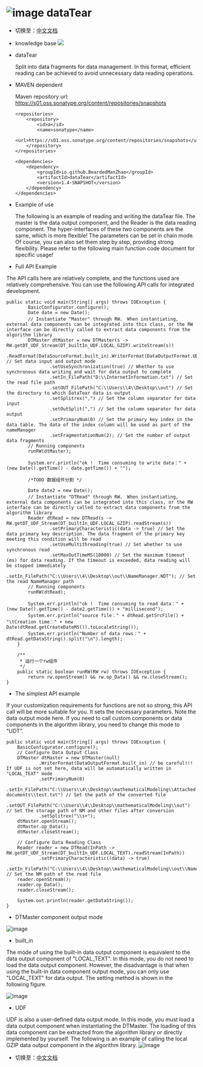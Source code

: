 # ![image](https://user-images.githubusercontent.com/113756063/191922682-384a6cd0-684d-4ca0-b442-9352834b036f.png) dataTear

- 切换至：[中文文档](https://github.com/BeardedManZhao/dataTear/blob/main/README-Chinese.md)
- knowledge base
  <a href="https://github.com/BeardedManZhao/dataTear/blob/main/KnowledgeDocument/knowledge%20base.md">
  <img src = "https://user-images.githubusercontent.com/113756063/193392471-91f12eba-b839-4801-b82d-6f5f55ef9a37.png"/>
  </a>

- dataTear

  Split into data fragments for data management. In this format, efficient reading can be achieved to avoid unnecessary
  data reading operations.

- MAVEN dependent

  Maven repository url:  https://s01.oss.sonatype.org/content/repositories/snapshots

      <repositories>
          <repository>
              <id>a</id>
              <name>sonatype</name>
              <url>https://s01.oss.sonatype.org/content/repositories/snapshots</url>
          </repository>
      </repositories>

      <dependencies>
          <dependency>
              <groupId>io.github.BeardedManZhao</groupId>
              <artifactId>dataTear</artifactId>
              <version>1.4-SNAPSHOT</version>
          </dependency>
      </dependencies>

- Example of use

  The following is an example of reading and writing the dataTear file. The master is the data output component, and the
  Reader is the data reading component. The hyper-interfaces of these two components are the same, which is more
  flexible! The parameters can be set in chain mode. Of course, you can also set them step by step, providing strong
  flexibility. Please refer to the following main function code document for specific usage!

- Full API Example

The API calls here are relatively complete, and the functions used are relatively comprehensive. You can use the
following API calls for integrated development.

    public static void main(String[] args) throws IOException {
            BasicConfigurator.configure();
            Date date = new Date();
            // Instantiate "Master" through RW， When instantiating, external data components can be integrated into this class, or the RW interface can be directly called to extract data components from the algorithm library
            DTMaster dtMaster = new DTMaster(s -> RW.getDT_UDF_Stream(DT_builtIn_UDF.LOCAL_GZIP).writeStream(s)) 
                    .ReadFormat(DataSourceFormat.built_in).WriterFormat(DataOutputFormat.UDT) // Set data input and output mode
                    .setUseSynchronization(true) // Whether to use synchronous data writing and wait for data output to complete
                    .setIn_FilePath("D:\\InternetInformation.txt") // Set the read file path
                    .setOUT_FilePath("C:\\Users\\4\\Desktop\\out") // Set the directory to which DataTear data is output
                    .setSplitrex(",") // Set the column separator for data input
                    .setOutSplit(",") // Set the column separator for data output
                    .setPrimaryNum(0) // Set the primary key index in the data table. The data of the index column will be used as part of the nameManager
                    .setFragmentationNum(2); // Set the number of output data fragments
            // Running components
            runRW(dtMaster);
    
            System.err.println("ok !  Time consuming to write data：" + (new Date().getTime() - date.getTime()) + "");
    
            /*TODO 数据组件分割 */
    
            Date date2 = new Date();
            // Instantiate "DTRead" through RW， When instantiating, external data components can be integrated into this class, or the RW interface can be directly called to extract data components from the algorithm library
            Reader dtRead = new DTRead(s -> RW.getDT_UDF_Stream(DT_builtIn_UDF.LOCAL_GZIP).readStream(s))
                    .setPrimaryCharacteristic(data -> true) // Set the data primary key description. The data fragment of the primary key meeting this condition will be read
                    .setUseMultithreading(true) // Set whether to use synchronous read
                    .setMaxOutTimeMS(10000) // Set the maximum timeout (ms) for data reading. If the timeout is exceeded, data reading will be stopped immediately
                    .setIn_FilePath("C:\\Users\\4\\Desktop\\out\\NameManager.NDT"); // Set the read NameManager path
            // Running components
            runRW(dtRead);
    
            System.err.println("ok !  Time consuming to read data：" + (new Date().getTime() - date2.getTime()) + "millisecond");
            System.err.println("source file：" + dtRead.getSrcFile() + "\tCreation time：" + new Date(dtRead.getCreateDateMS()).toLocaleString());
            System.err.println("Number of data rows：" + dtRead.getDataString().split("\n").length);
        }
    
        /**
         * 运行一个rw组件
         */
        public static boolean runRW(RW rw) throws IOException {
            return rw.openStream() && rw.op_Data() && rw.closeStream();
    }

- The simplest API example

If your customization requirements for functions are not so strong, this API call will be more suitable for you. It sets
the necessary parameters. Note the data output mode here. If you need to call custom components or data components in
the algorithm library, you need to change this mode to "UDT".

    public static void main(String[] args) throws IOException {
        BasicConfigurator.configure();
        // Configure Data Output Class
        DTMaster dtMaster = new DTMaster(null)
                .WriterFormat(DataOutputFormat.built_in) // be careful!!! If UDF is not set here, data will be automatically written in "LOCAL_TEXT" mode
                .setPrimaryNum(0)
                .setIn_FilePath("C:\\Users\\4\\Desktop\\mathematicalModeling\\Attached documents\\test.txt") // Set the path of the converted file
                .setOUT_FilePath("C:\\Users\\4\\Desktop\\mathematicalModeling\\out") // Set the storage path of NM and other files after conversion
                .setSplitrex("\\s+");
        dtMaster.openStream();
        dtMaster.op_Data();
        dtMaster.closeStream();

        // Configure Data Reading Class
        Reader reader = new DTRead(InPath -> RW.getDT_UDF_Stream(DT_builtIn_UDF.LOCAL_TEXT).readStream(InPath))
                .setPrimaryCharacteristic((data) -> true)
                .setIn_FilePath("C:\\Users\\4\\Desktop\\mathematicalModeling\\out\\NameManager.NDT"); // Set the NM path of the read file
        reader.openStream();
        reader.op_Data();
        reader.closeStream();

        System.out.println(reader.getDataString());
    }

- DTMaster component output mode

![image](https://user-images.githubusercontent.com/113756063/191901173-5b01ca42-b2ec-461a-99dc-106a6b711eb7.png)

- built_in

The mode of using the built-in data output component is equivalent to the data output component of "LOCAL_TEXT". In this
mode, you do not need to load the data output component. However, the disadvantage is that when using the built-in data
component output mode, you can only use "LOCAL_TEXT" for data output. The setting method is shown in the following
figure.

![image](https://user-images.githubusercontent.com/113756063/191903087-8d3e70d3-f25e-4a6a-a55d-153a2d7a4c1f.png)

- UDF

UDF is also a user-defined data output mode. In this mode, you must load a data output component when instantiating the
DTMaster. The loading of this data component can be extracted from the algorithm library or directly implemented by
yourself. The following is an example of calling the local GZIP data output component in the algorithm library.
![image](https://user-images.githubusercontent.com/113756063/191902999-d3c19d66-332e-4140-91bf-05d0580fd008.png)

- 切换至：[中文文档](https://github.com/BeardedManZhao/dataTear/blob/main/README-Chinese.md)
